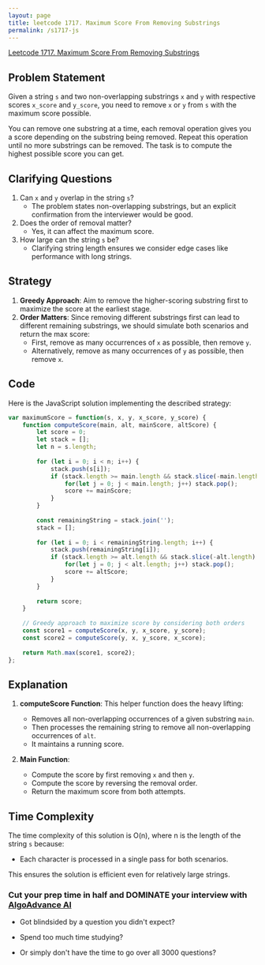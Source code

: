 ```yaml
---
layout: page
title: leetcode 1717. Maximum Score From Removing Substrings
permalink: /s1717-js
---
```

[Leetcode 1717. Maximum Score From Removing Substrings](https://algoadvance.github.io/algoadvance/l1717)
## Problem Statement

Given a string `s` and two non-overlapping substrings `x` and `y` with respective scores `x_score` and `y_score`, you need to remove `x` or `y` from `s` with the maximum score possible.

You can remove one substring at a time, each removal operation gives you a score depending on the substring being removed. Repeat this operation until no more substrings can be removed. The task is to compute the highest possible score you can get.

## Clarifying Questions

1. Can `x` and `y` overlap in the string `s`?
   - The problem states non-overlapping substrings, but an explicit confirmation from the interviewer would be good.
2. Does the order of removal matter?
   - Yes, it can affect the maximum score.
3. How large can the string `s` be?
   - Clarifying string length ensures we consider edge cases like performance with long strings.

## Strategy

1. **Greedy Approach**: Aim to remove the higher-scoring substring first to maximize the score at the earliest stage.
2. **Order Matters**: Since removing different substrings first can lead to different remaining substrings, we should simulate both scenarios and return the max score:
   - First, remove as many occurrences of `x` as possible, then remove `y`.
   - Alternatively, remove as many occurrences of `y` as possible, then remove `x`.

## Code

Here is the JavaScript solution implementing the described strategy:

```javascript
var maximumScore = function(s, x, y, x_score, y_score) {
    function computeScore(main, alt, mainScore, altScore) {
        let score = 0;
        let stack = [];
        let n = s.length;
    
        for (let i = 0; i < n; i++) {
            stack.push(s[i]);
            if (stack.length >= main.length && stack.slice(-main.length).join('') === main) {
                for(let j = 0; j < main.length; j++) stack.pop();
                score += mainScore;
            }
        }
        
        const remainingString = stack.join('');
        stack = [];
    
        for (let i = 0; i < remainingString.length; i++) {
            stack.push(remainingString[i]);
            if (stack.length >= alt.length && stack.slice(-alt.length).join('') === alt) {
                for(let j = 0; j < alt.length; j++) stack.pop();
                score += altScore;
            }
        }
        
        return score;
    }
    
    // Greedy approach to maximize score by considering both orders
    const score1 = computeScore(x, y, x_score, y_score);
    const score2 = computeScore(y, x, y_score, x_score);
    
    return Math.max(score1, score2);
};
```

## Explanation

1. **computeScore Function**: This helper function does the heavy lifting:
   - Removes all non-overlapping occurrences of a given substring `main`.
   - Then processes the remaining string to remove all non-overlapping occurrences of `alt`.
   - It maintains a running score.

2. **Main Function**:
   - Compute the score by first removing `x` and then `y`.
   - Compute the score by reversing the removal order.
   - Return the maximum score from both attempts.

## Time Complexity

The time complexity of this solution is O(n), where n is the length of the string `s` because:
- Each character is processed in a single pass for both scenarios.

This ensures the solution is efficient even for relatively large strings.


### Cut your prep time in half and DOMINATE your interview with [AlgoAdvance AI](https://algoAdvance.com)

- Got blindsided by a question you didn't expect?

- Spend too much time studying?

- Or simply don't have the time to go over all 3000 questions?

